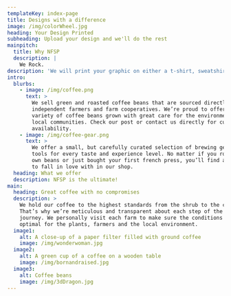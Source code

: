 ```yaml
---
templateKey: index-page
title: Designs with a difference
image: /img/colorWheel.jpg
heading: Your Design Printed
subheading: Upload your design and we'll do the rest
mainpitch:
  title: Why NFSP
  description: |
    We Rock.
description: 'We will print your graphic on either a t-shirt, sweatshirt or hoodie.'
intro:
  blurbs:
    - image: /img/coffee.png
      text: >
        We sell green and roasted coffee beans that are sourced directly from
        independent farmers and farm cooperatives. We’re proud to offer a
        variety of coffee beans grown with great care for the environment and
        local communities. Check our post or contact us directly for current
        availability.
    - image: /img/coffee-gear.png
      text: >
        We offer a small, but carefully curated selection of brewing gear and
        tools for every taste and experience level. No matter if you roast your
        own beans or just bought your first french press, you’ll find a gadget
        to fall in love with in our shop.
  heading: What we offer
  description: NFSP is the ultimate!
main:
  heading: Great coffee with no compromises
  description: >
    We hold our coffee to the highest standards from the shrub to the cup.
    That’s why we’re meticulous and transparent about each step of the coffee’s
    journey. We personally visit each farm to make sure the conditions are
    optimal for the plants, farmers and the local environment.
  image1:
    alt: A close-up of a paper filter filled with ground coffee
    image: /img/wonderwoman.jpg
  image2:
    alt: A green cup of a coffee on a wooden table
    image: /img/bornandraised.jpg
  image3:
    alt: Coffee beans
    image: /img/3dDragon.jpg
---
```


